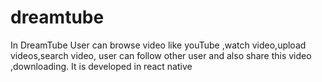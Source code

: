 # dreamtube
In DreamTube  User can browse video like youTube ,watch video,upload videos,search video, user can follow other user and also share this video ,downloading. It is developed in react native

